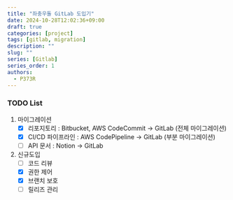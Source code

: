 ```yaml
---
title: "좌충우돌 GitLab 도입기"
date: 2024-10-28T12:02:36+09:00
draft: true
categories: [project]
tags: [gitlab, migration]
description: ""
slug: ""
series: [Gitlab]
series_order: 1
authors:
  - P373R
---
```


### TODO List
1. 마이그레이션
   - [x] 리포지토리 : Bitbucket, AWS CodeCommit -> GitLab (전체 마이그레이션)
   - [x] CI/CD 파이프라인 : AWS CodePipeline -> GitLab (부분 마이그레이션)
   - [ ] API 문서 : Notion -> GitLab
2. 신규도입
   - [ ] 코드 리뷰
   - [x] 권한 제어
   - [x] 브랜치 보호
   - [ ] 릴리즈 관리